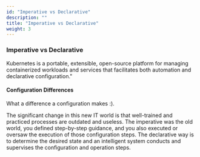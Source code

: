 ```yaml
---
id: "Imperative vs Declarative"
description: ""
title: "Imperative vs Declarative"
weight: 3
---
```


### Imperative vs Declarative

Kubernetes is a portable, extensible, open-source platform for managing containerized workloads and services that facilitates both automation and declarative configuration."

#### Configuration Differences

What a difference a configuration makes :).

The significant change in this new IT world is that well-trained and practiced processes are outdated and useless. The imperative was the old world, you defined step-by-step guidance, and you also executed or oversaw the execution of those configuration steps. The declarative way is to determine the desired state and an intelligent system conducts and supervises the configuration and operation steps.